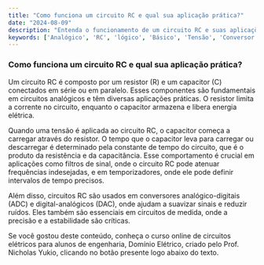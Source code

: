 ```yaml
---
title: "Como funciona um circuito RC e qual sua aplicação prática?"
date: "2024-08-09"
description: "Entenda o funcionamento de um circuito RC e suas aplicações práticas no contexto de circuitos elétricos."
keywords: ['Analógico', 'RC', 'lógico', 'Básico', 'Tensão', 'Conversor', 'medida']
---
```


### Como funciona um circuito RC e qual sua aplicação prática?

Um circuito RC é composto por um resistor (R) e um capacitor (C) conectados em série ou em paralelo. Esses componentes são fundamentais em circuitos analógicos e têm diversas aplicações práticas. O resistor limita a corrente no circuito, enquanto o capacitor armazena e libera energia elétrica. 

Quando uma tensão é aplicada ao circuito RC, o capacitor começa a carregar através do resistor. O tempo que o capacitor leva para carregar ou descarregar é determinado pela constante de tempo do circuito, que é o produto da resistência e da capacitância. Esse comportamento é crucial em aplicações como filtros de sinal, onde o circuito RC pode atenuar frequências indesejadas, e em temporizadores, onde ele pode definir intervalos de tempo precisos.

Além disso, circuitos RC são usados em conversores analógico-digitais (ADC) e digital-analógicos (DAC), onde ajudam a suavizar sinais e reduzir ruídos. Eles também são essenciais em circuitos de medida, onde a precisão e a estabilidade são críticas.

Se você gostou deste conteúdo, conheça o curso online de circuitos elétricos para alunos de engenharia, Domínio Elétrico, criado pelo Prof. Nicholas Yukio, clicando no botão presente logo abaixo do texto.
